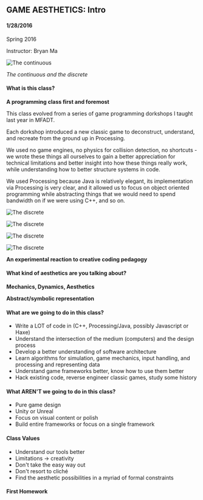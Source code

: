 ## GAME AESTHETICS: Intro
#### 1/28/2016

Spring 2016

Instructor: Bryan Ma


![The continuous](https://raw.githubusercontent.com/whoisbma/Game-Aesthetics-SP15/master/images/continuous_discrete.png "The continuous")



*The continuous and the discrete*

#### What is this class?

**A programming class first and foremost**

This class evolved from a series of game programming dorkshops I taught last year in MFADT.

Each dorkshop introduced a new classic game to deconstruct, understand, and recreate from the ground up in Processing. 

We used no game engines, no physics for collision detection, no shortcuts - we wrote these things all ourselves to gain a better appreciation for technical limitations and better insight into how these things really work, while understanding how to better structure systems in code.

We used Processing because Java is relatively elegant, its implementation via Processing is very clear, and it allowed us to focus on object oriented programming while abstracting things that we would need to spend bandwidth on if we were using C++, and so on. 

![The discrete](https://raw.githubusercontent.com/whoisbma/Game-Aesthetics-SP15/master/images/asteroids.gif "Asteroids dorkshop")

![The discrete](https://raw.githubusercontent.com/whoisbma/Game-Aesthetics-SP15/master/images/tetris.gif "Tetris dorkshop")

![The discrete](https://raw.githubusercontent.com/whoisbma/Game-Aesthetics-SP15/master/images/platformer.gif "Platformer dorkshop")

![The discrete](https://raw.githubusercontent.com/whoisbma/Game-Aesthetics-SP15/master/images/svenhead.jpg "Haxe/Flixel dorkshop")




**An experimental reaction to creative coding pedagogy**

#### What kind of aesthetics are you talking about?

**Mechanics, Dynamics, Aesthetics**

**Abstract/symbolic representation**

#### What are we going to do in this class?

* Write a LOT of code in (C++, Processing/Java, possibly Javascript or Haxe)
* Understand the intersection of the medium (computers) and the design process
* Develop a better understanding of software architecture
* Learn algorithms for simulation, game mechanics, input handling, and processing and representing data
* Understand game frameworks better, know how to use them better
* Hack existing code, reverse engineer classic games, study some history

#### What AREN'T we going to do in this class?

* Pure game design
* Unity or Unreal
* Focus on visual content or polish
* Build entire frameworks or focus on a single framework

#### Class Values

* Understand our tools better
* Limitations -> creativity
* Don't take the easy way out
* Don't resort to cliché
* Find the aesthetic possibilities in a myriad of formal constraints

#### First Homework